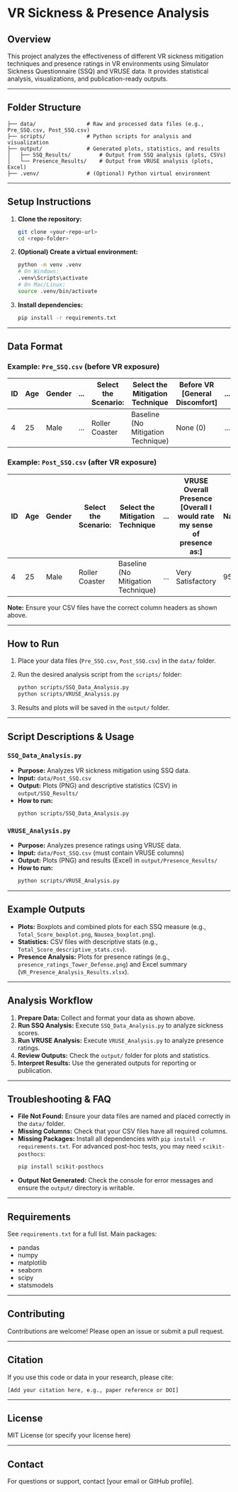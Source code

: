 # VR Sickness & Presence Analysis

## Overview

This project analyzes the effectiveness of different VR sickness mitigation techniques and presence ratings in VR environments using Simulator Sickness Questionnaire (SSQ) and VRUSE data. It provides statistical analysis, visualizations, and publication-ready outputs.

---

## Folder Structure

```
├── data/                # Raw and processed data files (e.g., Pre_SSQ.csv, Post_SSQ.csv)
├── scripts/             # Python scripts for analysis and visualization
├── output/              # Generated plots, statistics, and results
│   ├── SSQ_Results/         # Output from SSQ analysis (plots, CSVs)
│   └── Presence_Results/    # Output from VRUSE analysis (plots, Excel)
├── .venv/               # (Optional) Python virtual environment
```

---

## Setup Instructions

1. **Clone the repository:**
   ```bash
   git clone <your-repo-url>
   cd <repo-folder>
   ```

2. **(Optional) Create a virtual environment:**
   ```bash
   python -m venv .venv
   # On Windows:
   .venv\Scripts\activate
   # On Mac/Linux:
   source .venv/bin/activate
   ```

3. **Install dependencies:**
   ```bash
   pip install -r requirements.txt
   ```

---

## Data Format

### Example: `Pre_SSQ.csv` (before VR exposure)

| ID | Age | Gender | ... | Select the Scenario: | Select the Mitigation Technique | Before VR [General Discomfort] | ... | Nausea | Oculomotor | Disorientation | Total Score |
|----|-----|--------|-----|---------------------|-------------------------------|-------------------------------|-----|--------|------------|---------------|-------------|
| 4  | 25  | Male   | ... | Roller Coaster      | Baseline (No Mitigation Technique) | None (0) | ... | 9.54 | 15.16 | 13.92 | 14.96 |

### Example: `Post_SSQ.csv` (after VR exposure)

| ID | Age | Gender | Select the Scenario: | Select the Mitigation Technique | ... | VRUSE Overall Presence [Overall I would rate my sense of presence as:] | Nausea | Oculomotor | Disorientation | Total Score |
|----|-----|--------|---------------------|-------------------------------|-----|-----------------------------------------------------------------------|--------|------------|---------------|-------------|
| 4  | 25  | Male   | Roller Coaster      | Baseline (No Mitigation Technique) | ... | Very Satisfactory | 95.4 | 60.64 | 125.28 | 100.98 |

**Note:** Ensure your CSV files have the correct column headers as shown above.

---

## How to Run

1. Place your data files (`Pre_SSQ.csv`, `Post_SSQ.csv`) in the `data/` folder.
2. Run the desired analysis script from the `scripts/` folder:

   ```bash
   python scripts/SSQ_Data_Analysis.py
   python scripts/VRUSE_Analysis.py
   ```

3. Results and plots will be saved in the `output/` folder.

---

## Script Descriptions & Usage

### `SSQ_Data_Analysis.py`

- **Purpose:** Analyzes VR sickness mitigation using SSQ data.
- **Input:** `data/Post_SSQ.csv`
- **Output:** Plots (PNG) and descriptive statistics (CSV) in `output/SSQ_Results/`
- **How to run:**
  ```bash
  python scripts/SSQ_Data_Analysis.py
  ```

### `VRUSE_Analysis.py`

- **Purpose:** Analyzes presence ratings using VRUSE data.
- **Input:** `data/Post_SSQ.csv` (must contain VRUSE columns)
- **Output:** Plots (PNG) and results (Excel) in `output/Presence_Results/`
- **How to run:**
  ```bash
  python scripts/VRUSE_Analysis.py
  ```

---

## Example Outputs

- **Plots:** Boxplots and combined plots for each SSQ measure (e.g., `Total_Score_boxplot.png`, `Nausea_boxplot.png`).
- **Statistics:** CSV files with descriptive stats (e.g., `Total_Score_descriptive_stats.csv`).
- **Presence Analysis:** Plots for presence ratings (e.g., `presence_ratings_Tower_Defense.png`) and Excel summary (`VR_Presence_Analysis_Results.xlsx`).

---

## Analysis Workflow

1. **Prepare Data:** Collect and format your data as shown above.
2. **Run SSQ Analysis:** Execute `SSQ_Data_Analysis.py` to analyze sickness scores.
3. **Run VRUSE Analysis:** Execute `VRUSE_Analysis.py` to analyze presence ratings.
4. **Review Outputs:** Check the `output/` folder for plots and statistics.
5. **Interpret Results:** Use the generated outputs for reporting or publication.

---

## Troubleshooting & FAQ

- **File Not Found:** Ensure your data files are named and placed correctly in the `data/` folder.
- **Missing Columns:** Check that your CSV files have all required columns.
- **Missing Packages:** Install all dependencies with `pip install -r requirements.txt`. For advanced post-hoc tests, you may need `scikit-posthocs`:
  ```bash
  pip install scikit-posthocs
  ```
- **Output Not Generated:** Check the console for error messages and ensure the `output/` directory is writable.

---

## Requirements

See `requirements.txt` for a full list. Main packages:
- pandas
- numpy
- matplotlib
- seaborn
- scipy
- statsmodels

---

## Contributing

Contributions are welcome! Please open an issue or submit a pull request.

---

## Citation

If you use this code or data in your research, please cite:

```
[Add your citation here, e.g., paper reference or DOI]
```

---

## License

MIT License (or specify your license here)

---

## Contact

For questions or support, contact [your email or GitHub profile]. 